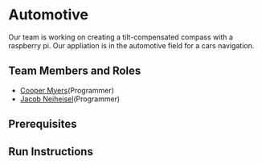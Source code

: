 # Automotive
Our team is working on creating a tilt-compensated compass with a raspberry pi. Our appliation is in the automotive field for a cars navigation.

## Team Members and Roles

* [Cooper Myers](https://github.com/cooperalanmyers/CIS350-HW2-Myers)(Programmer)
* [Jacob Neiheisel](https://github.com/jneiheisel98/CIS350-HW2-Neiheisel)(Programmer)

## Prerequisites

## Run Instructions
